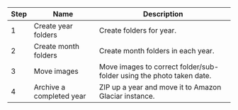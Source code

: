 Step  |Name                      |Description
------|--------------------------|-----------------------------------------------------------------------
1     |Create year folders       |Create folders for year.
2     |Create month folders      |Create month folders in each year.
3     |Move images               |Move images to correct folder/sub-folder using the photo taken date.
4     |Archive a completed year  |ZIP up a year and move it to Amazon Glaciar instance.